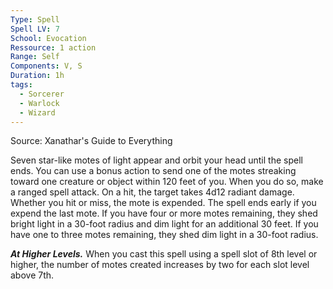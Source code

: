 ```yaml
---
Type: Spell
Spell LV: 7
School: Evocation
Ressource: 1 action
Range: Self
Components: V, S
Duration: 1h
tags:
  - Sorcerer
  - Warlock
  - Wizard
---
```

Source: Xanathar's Guide to Everything

Seven star-like motes of light appear and orbit your head until the spell ends. You can use a bonus action to send one of the motes streaking toward one creature or object within 120 feet of you. When you do so, make a ranged spell attack. On a hit, the target takes 4d12 radiant damage. Whether you hit or miss, the mote is expended. The spell ends early if you expend the last mote. If you have four or more motes remaining, they shed bright light in a 30-foot radius and dim light for an additional 30 feet. If you have one to three motes remaining, they shed dim light in a 30-foot radius.

**_At Higher Levels._** When you cast this spell using a spell slot of 8th level or higher, the number of motes created increases by two for each slot level above 7th.